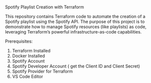 Spotify Playlist Creation with Terraform

This repository contains Terraform code to automate the creation of a Spotify playlist using the Spotify API. The purpose of this project is to demonstrate how to manage Spotify resources (like playlists) as code, leveraging Terraform’s powerful infrastructure-as-code capabilities.

Prerequisites:

1.	Terraform Installed
2.	Docker Installed
3.	Spotify Account
4.	Spotify Developer Account ( get the Client ID and Client Secret)
5.	Spotify Provider for Terraform
6.	VS Code Editor
